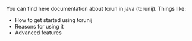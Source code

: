 You can find here documentation about tcrun in java (tcrunij).  Things like:

  * How to get started using tcrunij
  * Reasons for using it
  * Advanced features